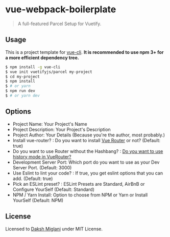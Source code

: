 # vue-webpack-boilerplate

> A full-featured Parcel Setup for Vuetify.

## Usage

This is a project template for [vue-cli](https://github.com/vuejs/vue-cli). **It is recommended to use npm 3+ for a more efficient dependency tree.**

``` bash
$ npm install -g vue-cli
$ vue init vuetifyjs/parcel my-project
$ cd my-project
$ npm install 
$ # or yarn
$ npm run dev
$ # or yarn dev
```

## Options

- Project Name: Your Project's Name
- Project Description: Your Project's Description
- Project Author: Your Details (Because you're the author, most probably.)
- Install vue-router? : Do you want to install [Vue Router](https://router.vuejs.org) or not? (Default: true)
- Do you want to use Router without the Hashbang? : [Do you want to use history mode in VueRouter?](https://router.vuejs.org/en/essentials/history-mode.html)
- Development Server Port: Which port do you want to use as your Dev Server Port. (Default: 3000)
- Use Eslint to lint your code? : If true, you get eslint options that you can add. (Default: true)
- Pick an ESLint preset? : ESLint Presets are Standard, AirBnB or Configure YourSelf (Default: Standard)
- NPM / Yarn Install: Option to choose from NPM or Yarn or Install YourSelf (Default: NPM) 

## License

Licensed to [Daksh Miglani](https://dak.sh) under MIT License.